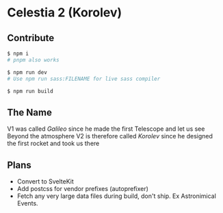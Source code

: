 # Celestia 2 (Korolev)

## Contribute
```bash
$ npm i
# pnpm also works

$ npm run dev
# Use npm run sass:FILENAME for live sass compiler

$ npm run build
```

## The Name

V1 was called *Galileo* since he made the first Telescope and let us see Beyond the atmosphere
V2 is therefore called *Korolev* since he designed the first rocket and took us there

## Plans

- Convert to SvelteKit
- Add postcss for vendor prefixes (autoprefixer)
- Fetch any very large data files during build, don't ship. Ex Astronimical Events.